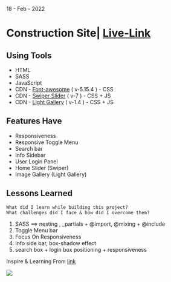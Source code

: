 18 - Feb - 2022 

# Construction Site| [Live-Link](https://taiseen.github.io/construction)

## Using Tools
* HTML
* SASS 
* JavaScript
* CDN - [Font-awesome](https://cdnjs.com/libraries/font-awesome) ( v-5.15.4 ) - CSS 
* CDN - [Swiper Slider](https://swiperjs.com/get-started#use-swiper-from-cdn) ( v-7 ) - CSS + JS 
* CDN - [Light Gallery](https://cdnjs.com/libraries/lightgallery-js) ( v-1.4 ) - CSS + JS 



## Features Have 
* Responsiveness
* Responsive Toggle Menu
* Search bar
* Info Sidebar 
* User Login Panel
* Home Slider (Swiper)
* Image Gallery (Light Gallery)

## Lessons Learned
```
What did I learn while building this project? 
What challenges did I face & how did I overcome them?
```
1. SASS ==> nesting , _partials + @import, @mixing + @include
2. Toggle Menu bar
5. Focus On Responsiveness
3. Info side bar, box-shadow effect
4. search box + login box positioning + responsiveness

Inspire & Learning From [link](https://youtu.be/Lh4ui-FBTzI)


<img src="./assets/img/demo.png"/>
